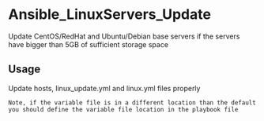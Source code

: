 # Ansible_LinuxServers_Update
Update CentOS/RedHat and Ubuntu/Debian base servers if the servers have bigger than 5GB of sufficient storage space

## Usage

Update hosts, linux_update.yml and linux.yml files properly

``
Note, if the variable file is in a different location than the default you should define the variable file location in the playbook file
``
